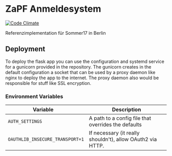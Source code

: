 # ZaPF Anmeldesystem

[![Code Climate](https://codeclimate.com/github/ZaPF/anmeldesystem/badges/gpa.svg)](https://codeclimate.com/github/ZaPF/anmeldesystem)

Referenzimplementation für Sommer17 in Berlin

## Deployment

To deploy the flask app you can use the configuration and systemd service for a gunicorn provided in the
repository. The gunicorn creates in the default configuration a socket that can be used by a proxy
daemon like nginx to deploy the app to the internet. The proxy daemon also would be responsible
for stuff like SSL encryption.

### Environment Variables

Variable                        | Description
--------------------------------|-----------------------------------------------------------
`AUTH_SETTINGS`                 | A path to a config file that overrides the defaults
`OAUTHLIB_INSECURE_TRANSPORT=1` | If necessary (it really shouldn't), allow OAuth2 via HTTP.

